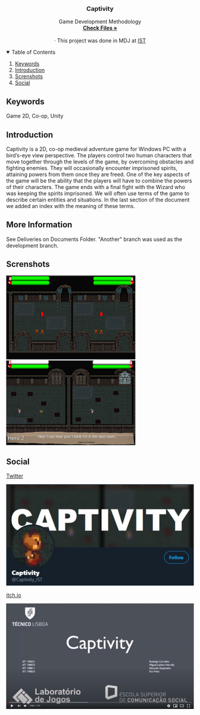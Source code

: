 
<!-- PROJECT LOGO -->
<br />
<p align="center">
  <h3 align="center">Captivity</h3>

  <p align="center">
   Game Development Methodology
    <br />
    <a href="https://github.com/rufimelo99/Captivity"><strong>Check Files »</strong></a>
    <br />
    <br />
    · This project was done in MDJ at 
    <a href="https://tecnico.ulisboa.pt/en/">IST</a>
  </p>
</p>

<!-- TABLE OF CONTENTS -->
<details open="open">
  <summary>Table of Contents</summary>
  <ol>
    <li>
      <a href="#keywords">Keywords</a>
    </li>
    <li><a href="#introduction">Introduction</a></li>
    <li><a href="#screnshots">Screnshots</a></li>
    <li><a href="#social">Social</a></li>
  </ol>
</details>



<!-- USAGE EXAMPLES -->
## Keywords
Game 2D, Co-op, Unity


<!-- USAGE EXAMPLES -->
## Introduction

Captivity is a 2D, co-op medieval adventure game for Windows PC with a bird’s-eye view perspective. The players control two human characters that move together through the levels of the game, by overcoming obstacles and fighting enemies. They will occasionally encounter imprisoned spirits, attaining powers from them once they are freed. One of the key aspects of the game will be the ability that the players will have to combine the powers of their characters. The game ends with a final fight with the Wizard who was keeping the spirits imprisoned. We will often use terms of the game to describe certain entities and situations. In the last section of the document we added an index with the meaning of these terms.

<!-- USAGE EXAMPLES -->
## More Information
See Deliveries on Documents Folder.
"Another"  branch was used as the development branch.

<!-- USAGE EXAMPLES -->
## Screnshots
![5](https://github.com/rufimelo99/Captivity/blob/main/images/1.png?raw=true)
![5](https://github.com/rufimelo99/Captivity/blob/main/images/2.png?raw=true)

<!-- USAGE EXAMPLES -->
## Social
[Twitter](https://twitter.com/Captivity_IST)

![5](https://github.com/rufimelo99/Captivity/blob/main/images/3.png?raw=true)

[itch.io](https://rodcar.itch.io/captivity)

![5](https://github.com/rufimelo99/Captivity/blob/main/images/4.png?raw=true)
